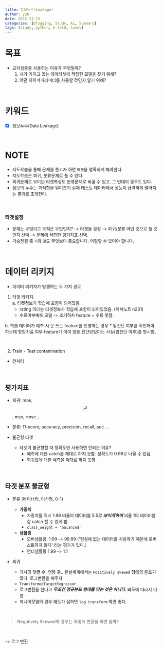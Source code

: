 ```yaml
---
title: 정보누수(Leakage)
author: yun
date: 2022-11-23
categories: [Blogging, Study, Ai, Summary]
tags: [study, python, k-fold, loocv]
---
```


# 목표
* 교차검증을 사용하는 이유가 무엇일까?
  1. 내가 가지고 있는 데이터셋에 적합한 모델을 찾기 위해?
  2. 어떤 하이퍼파라미터를 사용할 것인지 알기 위해?

<br/>

# 키워드
- [x] 정보누수(Data Leakage)

<br/>

# NOTE
* 지도학습을 통해 문제를 풀고자 하면 `타겟`을 명확하게 해야한다.
* 지도학습은 회귀, 분류문제로 풀 수 있다.
* 회귀문제로 보이는 타겟특성도 분류문제로 바꿀 수 있고, 그 반대의 경우도 있다.
* 정보의 누수는 과적합을 일이크기 실제 테스트 데이터에서 성능이 급격하게 떨어지는 결과를 초래한다.

<br/>

### 타겟설정
* 문제는 무엇이고 목적은 무엇인지? -> 타겟을 결정 -> 회귀/분류 어떤 것으로 풀 것인지 선택 -> 문제에 적합한 평가지표 선택.
* 기승전결 중 `기`와 `결`도 무엇보다 중요합니다. 어필할 수 있어야 합니다.

<br/>

# 데이터 리키지
* 데이터 리키지가 발생하는 두 가지 경로
1. 타겟 리키지.<br/>
  a. 타켓정보가 학습에 포함이 되어있음
    * rating 이라는 타겟정보가 학습에 포함이 되어있었음. (렉쳐노트 n231)
    * 수료여부예측 모델 -> 조기하차 feature = 수료 못함.


  b. 학습 데이터가 예측 시 못 쓰는 feature를 반영하는 경우
    * 암진단 여부를 확인해야 하는데 항암치료 여부 feature가 이미 암을 진단받았다는 사실(암진단 이후)를 명시함.  

<br/>

2. Train - Test contamination
  * 전처리

<br/>

## 평가지표
* 회귀: mae, $$r^2$$, mse, rmse ...

* 분류: f1-score, accuracy, precision, recall, auc ...

* 불균형 타겟
  * 타겟이 불균형할 때 정확도만 사용하면 안되는 이유?
    * 예측에 대한 catch를 제대로 하지 못함. 정확도가 0.99로 나올 수 있음.
    * 희귀값에 대한 예측을 제대로 하지 못함.

<br/>

## 타겟 분포 불균형
* 분류 (바이너리, 이산형, 0-1)
  * **가중치**
    * 가중치를 줘서 1:99 비율의 데이터를 5:5로 ***보이게하여*** 비율 1의 데이터를 잘 catch 할 수 있게 함.
    * `class_weight = 'balanced'`
  * **샘플링**
    * 오버샘플링: 1:99 -> 99:99 ('현실에 없는 데이터를 사용하기 때문에 로버스트하지 않다' 라는 평가가 있다.)
    * 언더샘플링  1:99 -> 1:1

* 회귀
  * 기사의 댓글 수, 연봉 등.. 현실세계에서는 `Positively skewed` 형태의 분포가 많다. 로그변환을 해주자.
  * `TransformedTargetRegressor`
  * 로그변환을 한다고 ***무조건 정규분포 형태를 띄는 것은 아니다***. 왜도에 따라서 다름.
  * 리니어모델의 경우 왜도가 심하면 `log transform` 하면 좋다.

<br/>

> Negatively Skewed의 경우는 어떻게 변환을 하면 될까? 
<br/>

-> 로그 변환

<br/>
